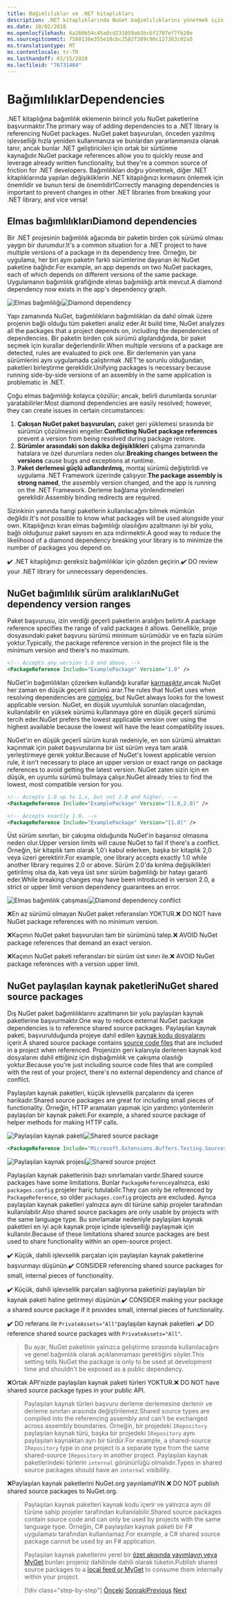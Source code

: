 ```yaml
---
title: Bağımlılıklar ve .NET kitaplıkları
description: .NET kitaplıklarında NuGet bağımlılıklarını yönetmek için en iyi uygulama önerileri.
ms.date: 10/02/2018
ms.openlocfilehash: 6a260b54c45a0cd231059ab3bc6f2707ef7fb20e
ms.sourcegitcommit: 7588136e355e10cbc2582f389c90c127363c02a5
ms.translationtype: MT
ms.contentlocale: tr-TR
ms.lasthandoff: 03/15/2020
ms.locfileid: "76731484"
---
```

# <a name="dependencies"></a><span data-ttu-id="02cf3-103">Bağımlılıklar</span><span class="sxs-lookup"><span data-stu-id="02cf3-103">Dependencies</span></span>

<span data-ttu-id="02cf3-104">.NET kitaplığına bağımlılık eklemenin birincil yolu NuGet paketlerine başvurmaktır.</span><span class="sxs-lookup"><span data-stu-id="02cf3-104">The primary way of adding dependencies to a .NET library is referencing NuGet packages.</span></span> <span data-ttu-id="02cf3-105">NuGet paket başvuruları, önceden yazılmış işlevselliği hızla yeniden kullanmanıza ve bunlardan yararlanmanıza olanak tanır, ancak bunlar .NET geliştiricileri için ortak bir sürtünme kaynağıdır.</span><span class="sxs-lookup"><span data-stu-id="02cf3-105">NuGet package references allow you to quickly reuse and leverage already written functionality, but they're a common source of friction for .NET developers.</span></span> <span data-ttu-id="02cf3-106">Bağımlılıkları doğru yönetmek, diğer .NET kitaplıklarında yapılan değişikliklerin .NET kitaplığınızı kırmasını önlemek için önemlidir ve bunun tersi de önemlidir!</span><span class="sxs-lookup"><span data-stu-id="02cf3-106">Correctly managing dependencies is important to prevent changes in other .NET libraries from breaking your .NET library, and vice versa!</span></span>

## <a name="diamond-dependencies"></a><span data-ttu-id="02cf3-107">Elmas bağımlılıkları</span><span class="sxs-lookup"><span data-stu-id="02cf3-107">Diamond dependencies</span></span>

<span data-ttu-id="02cf3-108">Bir .NET projesinin bağımlılık ağacında bir paketin birden çok sürümü olması yaygın bir durumdur.</span><span class="sxs-lookup"><span data-stu-id="02cf3-108">It's a common situation for a .NET project to have multiple versions of a package in its dependency tree.</span></span> <span data-ttu-id="02cf3-109">Örneğin, bir uygulama, her biri aynı paketin farklı sürümlerine dayanan iki NuGet paketine bağlıdır.</span><span class="sxs-lookup"><span data-stu-id="02cf3-109">For example, an app depends on two NuGet packages, each of which depends on different versions of the same package.</span></span> <span data-ttu-id="02cf3-110">Uygulamanın bağımlılık grafiğinde elmas bağımlılığı artık mevcut.</span><span class="sxs-lookup"><span data-stu-id="02cf3-110">A diamond dependency now exists in the app's dependency graph.</span></span>

<span data-ttu-id="02cf3-111">![Elmas bağımlılığı](./media/dependencies/diamond-dependency.png "Elmas bağımlılığı")</span><span class="sxs-lookup"><span data-stu-id="02cf3-111">![Diamond dependency](./media/dependencies/diamond-dependency.png "Diamond dependency")</span></span>

<span data-ttu-id="02cf3-112">Yapı zamanında NuGet, bağımlılıkların bağımlılıkları da dahil olmak üzere projenin bağlı olduğu tüm paketleri analiz eder.</span><span class="sxs-lookup"><span data-stu-id="02cf3-112">At build time, NuGet analyzes all the packages that a project depends on, including the dependencies of dependencies.</span></span> <span data-ttu-id="02cf3-113">Bir paketin birden çok sürümü algılandığında, bir paket seçmek için kurallar değerlendirilir.</span><span class="sxs-lookup"><span data-stu-id="02cf3-113">When multiple versions of a package are detected, rules are evaluated to pick one.</span></span> <span data-ttu-id="02cf3-114">Bir derlemenin yan yana sürümlerini aynı uygulamada çalıştırmak .NET'te sorunlu olduğundan, paketleri birleştirme gereklidir.</span><span class="sxs-lookup"><span data-stu-id="02cf3-114">Unifying packages is necessary because running side-by-side versions of an assembly in the same application is problematic in .NET.</span></span>

<span data-ttu-id="02cf3-115">Çoğu elmas bağımlılığı kolayca çözülür; ancak, belirli durumlarda sorunlar yaratabilirler:</span><span class="sxs-lookup"><span data-stu-id="02cf3-115">Most diamond dependencies are easily resolved; however, they can create issues in certain circumstances:</span></span>

1. <span data-ttu-id="02cf3-116">**Çakışan NuGet paket başvuruları,** paket geri yüklemesi sırasında bir sürümün çözülmesini engeller.</span><span class="sxs-lookup"><span data-stu-id="02cf3-116">**Conflicting NuGet package references** prevent a version from being resolved during package restore.</span></span>
2. <span data-ttu-id="02cf3-117">**Sürümler arasındaki son dakika değişiklikleri** çalışma zamanında hatalara ve özel durumlara neden olur.</span><span class="sxs-lookup"><span data-stu-id="02cf3-117">**Breaking changes between the versions** cause bugs and exceptions at runtime.</span></span>
3. <span data-ttu-id="02cf3-118">**Paket derlemesi güçlü adlandırılmış,** montaj sürümü değiştirildi ve uygulama .NET Framework üzerinde çalışıyor.</span><span class="sxs-lookup"><span data-stu-id="02cf3-118">**The package assembly is strong named**, the assembly version changed, and the app is running on the .NET Framework.</span></span> <span data-ttu-id="02cf3-119">Derleme bağlama yönlendirmeleri gereklidir.</span><span class="sxs-lookup"><span data-stu-id="02cf3-119">Assembly binding redirects are required.</span></span>

<span data-ttu-id="02cf3-120">Sizinkinin yanında hangi paketlerin kullanılacağını bilmek mümkün değildir.</span><span class="sxs-lookup"><span data-stu-id="02cf3-120">It's not possible to know what packages will be used alongside your own.</span></span> <span data-ttu-id="02cf3-121">Kitaplığınızı kıran elmas bağımlılığı olasılığını azaltmanın iyi bir yolu, bağlı olduğunuz paket sayısını en aza indirmektir.</span><span class="sxs-lookup"><span data-stu-id="02cf3-121">A good way to reduce the likelihood of a diamond dependency breaking your library is to minimize the number of packages you depend on.</span></span>

<span data-ttu-id="02cf3-122">✔️ .NET kitaplığınızı gereksiz bağımlılıklar için gözden geçirin.</span><span class="sxs-lookup"><span data-stu-id="02cf3-122">✔️ DO review your .NET library for unnecessary dependencies.</span></span>

## <a name="nuget-dependency-version-ranges"></a><span data-ttu-id="02cf3-123">NuGet bağımlılık sürüm aralıkları</span><span class="sxs-lookup"><span data-stu-id="02cf3-123">NuGet dependency version ranges</span></span>

<span data-ttu-id="02cf3-124">Paket başvurusu, izin verdiği geçerli paketlerin aralığını belirtir.</span><span class="sxs-lookup"><span data-stu-id="02cf3-124">A package reference specifies the range of valid packages it allows.</span></span> <span data-ttu-id="02cf3-125">Genellikle, proje dosyasındaki paket başvuru sürümü minimum sürümüdür ve en fazla sürüm yoktur.</span><span class="sxs-lookup"><span data-stu-id="02cf3-125">Typically, the package reference version in the project file is the minimum version and there's no maximum.</span></span>

```xml
<!-- Accepts any version 1.0 and above. -->
<PackageReference Include="ExamplePackage" Version="1.0" />
```

<span data-ttu-id="02cf3-126">NuGet'in bağımlılıkları çözerken kullandığı kurallar [karmaşıktır,](/nuget/consume-packages/dependency-resolution)ancak NuGet her zaman en düşük geçerli sürümü arar.</span><span class="sxs-lookup"><span data-stu-id="02cf3-126">The rules that NuGet uses when resolving dependencies are [complex](/nuget/consume-packages/dependency-resolution), but NuGet always looks for the lowest applicable version.</span></span> <span data-ttu-id="02cf3-127">NuGet, en düşük uyumluluk sorunları olacağından, kullanılabilir en yüksek sürümü kullanmaya göre en düşük geçerli sürümü tercih eder.</span><span class="sxs-lookup"><span data-stu-id="02cf3-127">NuGet prefers the lowest applicable version over using the highest available because the lowest will have the least compatibility issues.</span></span>

<span data-ttu-id="02cf3-128">NuGet'in en düşük geçerli sürüm kuralı nedeniyle, en son sürümü almaktan kaçınmak için paket başvurularına bir üst sürüm veya tam aralık yerleştirmeye gerek yoktur.</span><span class="sxs-lookup"><span data-stu-id="02cf3-128">Because of NuGet's lowest applicable version rule, it isn't necessary to place an upper version or exact range on package references to avoid getting the latest version.</span></span> <span data-ttu-id="02cf3-129">NuGet zaten sizin için en düşük, en uyumlu sürümü bulmaya çalışır.</span><span class="sxs-lookup"><span data-stu-id="02cf3-129">NuGet already tries to find the lowest, most compatible version for you.</span></span>

```xml
<!-- Accepts 1.0 up to 1.x, but not 2.0 and higher. -->
<PackageReference Include="ExamplePackage" Version="[1.0,2.0)" />

<!-- Accepts exactly 1.0. -->
<PackageReference Include="ExamplePackage" Version="[1.0]" />
```

<span data-ttu-id="02cf3-130">Üst sürüm sınırları, bir çakışma olduğunda NuGet'in başarısız olmasına neden olur.</span><span class="sxs-lookup"><span data-stu-id="02cf3-130">Upper version limits will cause NuGet to fail if there's a conflict.</span></span> <span data-ttu-id="02cf3-131">Örneğin, bir kitaplık tam olarak 1,0'ı kabul ederken, başka bir kitaplık 2,0 veya üzeri gerektirir.</span><span class="sxs-lookup"><span data-stu-id="02cf3-131">For example, one library accepts exactly 1.0 while another library requires 2.0 or above.</span></span> <span data-ttu-id="02cf3-132">Sürüm 2.0'da kırılma değişiklikleri getirilmiş olsa da, katı veya üst sınır sürüm bağımlılığı bir hatayı garanti eder.</span><span class="sxs-lookup"><span data-stu-id="02cf3-132">While breaking changes may have been introduced in version 2.0, a strict or upper limit version dependency guarantees an error.</span></span>

<span data-ttu-id="02cf3-133">![Elmas bağımlılık çatışması](./media/dependencies/diamond-dependency-conflict.png "Elmas bağımlılık çatışması")</span><span class="sxs-lookup"><span data-stu-id="02cf3-133">![Diamond dependency conflict](./media/dependencies/diamond-dependency-conflict.png "Diamond dependency conflict")</span></span>

<span data-ttu-id="02cf3-134">❌En az sürümü olmayan NuGet paket referansları YOKTUR.</span><span class="sxs-lookup"><span data-stu-id="02cf3-134">❌ DO NOT have NuGet package references with no minimum version.</span></span>

<span data-ttu-id="02cf3-135">❌Kaçının NuGet paket başvuruları tam bir sürümünü talep.</span><span class="sxs-lookup"><span data-stu-id="02cf3-135">❌ AVOID NuGet package references that demand an exact version.</span></span>

<span data-ttu-id="02cf3-136">❌Kaçının NuGet paketi referansları bir sürüm üst sınırı ile.</span><span class="sxs-lookup"><span data-stu-id="02cf3-136">❌ AVOID NuGet package references with a version upper limit.</span></span>

## <a name="nuget-shared-source-packages"></a><span data-ttu-id="02cf3-137">NuGet paylaşılan kaynak paketleri</span><span class="sxs-lookup"><span data-stu-id="02cf3-137">NuGet shared source packages</span></span>

<span data-ttu-id="02cf3-138">Dış NuGet paket bağımlılıklarını azaltmanın bir yolu paylaşılan kaynak paketlerine başvurmaktır.</span><span class="sxs-lookup"><span data-stu-id="02cf3-138">One way to reduce external NuGet package dependencies is to reference shared source packages.</span></span> <span data-ttu-id="02cf3-139">Paylaşılan kaynak paketi, başvurulduğunda projeye dahil edilen [kaynak kodu dosyalarını](/nuget/reference/nuspec#including-content-files) içerir.</span><span class="sxs-lookup"><span data-stu-id="02cf3-139">A shared source package contains [source code files](/nuget/reference/nuspec#including-content-files) that are included in a project when referenced.</span></span> <span data-ttu-id="02cf3-140">Projenizin geri kalanıyla derlenen kaynak kod dosyalarını dahil ettiğiniz için dışbağımlılık ve çakışma olasılığı yoktur.</span><span class="sxs-lookup"><span data-stu-id="02cf3-140">Because you're just including source code files that are compiled with the rest of your project, there's no external dependency and chance of conflict.</span></span>

<span data-ttu-id="02cf3-141">Paylaşılan kaynak paketleri, küçük işlevsellik parçalarını da içeren harikadır.</span><span class="sxs-lookup"><span data-stu-id="02cf3-141">Shared source packages are great for including small pieces of functionality.</span></span> <span data-ttu-id="02cf3-142">Örneğin, HTTP aramaları yapmak için yardımcı yöntemlerin paylaşılan bir kaynak paketi.</span><span class="sxs-lookup"><span data-stu-id="02cf3-142">For example, a shared source package of helper methods for making HTTP calls.</span></span>

<span data-ttu-id="02cf3-143">![Paylaşılan kaynak paketi](./media/dependencies/shared-source-package.png "Paylaşılan kaynak paketi")</span><span class="sxs-lookup"><span data-stu-id="02cf3-143">![Shared source package](./media/dependencies/shared-source-package.png "Shared source package")</span></span>

```xml
<PackageReference Include="Microsoft.Extensions.Buffers.Testing.Sources" PrivateAssets="All" Version="1.0" />
```

<span data-ttu-id="02cf3-144">![Paylaşılan kaynak projesi](./media/dependencies/shared-source-project.png "Paylaşılan kaynak projesi")</span><span class="sxs-lookup"><span data-stu-id="02cf3-144">![Shared source project](./media/dependencies/shared-source-project.png "Shared source project")</span></span>

<span data-ttu-id="02cf3-145">Paylaşılan kaynak paketlerinin bazı sınırlamaları vardır.</span><span class="sxs-lookup"><span data-stu-id="02cf3-145">Shared source packages have some limitations.</span></span> <span data-ttu-id="02cf3-146">Bunlar `PackageReference`yalnızca, eski `packages.config` projeler hariç tutulabilir.</span><span class="sxs-lookup"><span data-stu-id="02cf3-146">They can only be referenced by `PackageReference`, so older `packages.config` projects are excluded.</span></span> <span data-ttu-id="02cf3-147">Ayrıca paylaşılan kaynak paketleri yalnızca aynı dil türüne sahip projeler tarafından kullanılabilir.</span><span class="sxs-lookup"><span data-stu-id="02cf3-147">Also shared source packages are only usable by projects with the same language type.</span></span> <span data-ttu-id="02cf3-148">Bu sınırlamalar nedeniyle paylaşılan kaynak paketleri en iyi açık kaynak proje içinde işlevselliği paylaşmak için kullanılır.</span><span class="sxs-lookup"><span data-stu-id="02cf3-148">Because of these limitations shared source packages are best used to share functionality within an open-source project.</span></span>

<span data-ttu-id="02cf3-149">✔️ Küçük, dahili işlevsellik parçaları için paylaşılan kaynak paketlerine başvurmayı düşünün.</span><span class="sxs-lookup"><span data-stu-id="02cf3-149">✔️ CONSIDER referencing shared source packages for small, internal pieces of functionality.</span></span>

<span data-ttu-id="02cf3-150">✔️ Küçük, dahili işlevsellik parçaları sağlıyorsa paketinizi paylaşılan bir kaynak paketi haline getirmeyi düşünün.</span><span class="sxs-lookup"><span data-stu-id="02cf3-150">✔️ CONSIDER making your package a shared source package if it provides small, internal pieces of functionality.</span></span>

<span data-ttu-id="02cf3-151">✔️ DO referans ile `PrivateAssets="All"`paylaşılan kaynak paketleri .</span><span class="sxs-lookup"><span data-stu-id="02cf3-151">✔️ DO reference shared source packages with `PrivateAssets="All"`.</span></span>

> <span data-ttu-id="02cf3-152">Bu ayar, NuGet paketinin yalnızca geliştirme sırasında kullanılacağını ve genel bağımlılık olarak açıklanmaması gerektiğini söyler.</span><span class="sxs-lookup"><span data-stu-id="02cf3-152">This setting tells NuGet the package is only to be used at development time and shouldn't be exposed as a public dependency.</span></span>

<span data-ttu-id="02cf3-153">❌Ortak API'nizde paylaşılan kaynak paketi türleri YOKTUR.</span><span class="sxs-lookup"><span data-stu-id="02cf3-153">❌ DO NOT have shared source package types in your public API.</span></span>

> <span data-ttu-id="02cf3-154">Paylaşılan kaynak türleri başvuru derleme derlemesine derlenir ve derleme sınırları arasında değiştirilemez.</span><span class="sxs-lookup"><span data-stu-id="02cf3-154">Shared source types are compiled into the referencing assembly and can't be exchanged across assembly boundaries.</span></span> <span data-ttu-id="02cf3-155">Örneğin, bir projedeki `IRepository` paylaşılan kaynak türü, başka bir projedeki `IRepository` aynı paylaşılan kaynaktan ayrı bir türdür.</span><span class="sxs-lookup"><span data-stu-id="02cf3-155">For example, a shared-source `IRepository` type in one project is a separate type from the same shared-source `IRepository` in another project.</span></span> <span data-ttu-id="02cf3-156">Paylaşılan kaynak paketlerindeki türlerin `internal` görünürlüğü olmalıdır.</span><span class="sxs-lookup"><span data-stu-id="02cf3-156">Types in shared source packages should have an `internal` visibility.</span></span>

<span data-ttu-id="02cf3-157">❌Paylaşılan kaynak paketlerini NuGet.org yayınlamaYIN.</span><span class="sxs-lookup"><span data-stu-id="02cf3-157">❌ DO NOT publish shared source packages to NuGet.org.</span></span>

> <span data-ttu-id="02cf3-158">Paylaşılan kaynak paketleri kaynak kodu içerir ve yalnızca aynı dil türüne sahip projeler tarafından kullanılabilir.</span><span class="sxs-lookup"><span data-stu-id="02cf3-158">Shared source packages contain source code and can only be used by projects with the same language type.</span></span> <span data-ttu-id="02cf3-159">Örneğin, C# paylaşılan kaynak paketi bir F# uygulaması tarafından kullanılamaz.</span><span class="sxs-lookup"><span data-stu-id="02cf3-159">For example, a C# shared source package cannot be used by an F# application.</span></span>
>
> <span data-ttu-id="02cf3-160">Paylaşılan kaynak paketlerini yerel bir [özet akışında yayımlayın veya MyGet](./publish-nuget-package.md) bunları projeniz dahilinde dahili olarak tüketin.</span><span class="sxs-lookup"><span data-stu-id="02cf3-160">Publish shared source packages to a [local feed or MyGet](./publish-nuget-package.md) to consume them internally within your project.</span></span>

>[!div class="step-by-step"]
><span data-ttu-id="02cf3-161">[Önceki](nuget.md)
>[Sonraki](sourcelink.md)</span><span class="sxs-lookup"><span data-stu-id="02cf3-161">[Previous](nuget.md)
[Next](sourcelink.md)</span></span>
